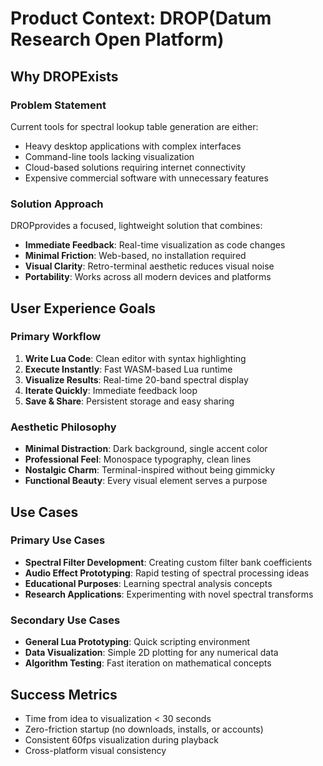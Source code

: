# Product Context: DROP(Datum Research Open Platform)

## Why DROPExists

### Problem Statement

Current tools for spectral lookup table generation are either:

- Heavy desktop applications with complex interfaces
- Command-line tools lacking visualization
- Cloud-based solutions requiring internet connectivity
- Expensive commercial software with unnecessary features

### Solution Approach

DROPprovides a focused, lightweight solution that combines:

- **Immediate Feedback**: Real-time visualization as code changes
- **Minimal Friction**: Web-based, no installation required
- **Visual Clarity**: Retro-terminal aesthetic reduces visual noise
- **Portability**: Works across all modern devices and platforms

## User Experience Goals

### Primary Workflow

1. **Write Lua Code**: Clean editor with syntax highlighting
2. **Execute Instantly**: Fast WASM-based Lua runtime
3. **Visualize Results**: Real-time 20-band spectral display
4. **Iterate Quickly**: Immediate feedback loop
5. **Save & Share**: Persistent storage and easy sharing

### Aesthetic Philosophy

- **Minimal Distraction**: Dark background, single accent color
- **Professional Feel**: Monospace typography, clean lines
- **Nostalgic Charm**: Terminal-inspired without being gimmicky
- **Functional Beauty**: Every visual element serves a purpose

## Use Cases

### Primary Use Cases

- **Spectral Filter Development**: Creating custom filter bank coefficients
- **Audio Effect Prototyping**: Rapid testing of spectral processing ideas
- **Educational Purposes**: Learning spectral analysis concepts
- **Research Applications**: Experimenting with novel spectral transforms

### Secondary Use Cases

- **General Lua Prototyping**: Quick scripting environment
- **Data Visualization**: Simple 2D plotting for any numerical data
- **Algorithm Testing**: Fast iteration on mathematical concepts

## Success Metrics

- Time from idea to visualization < 30 seconds
- Zero-friction startup (no downloads, installs, or accounts)
- Consistent 60fps visualization during playback
- Cross-platform visual consistency
